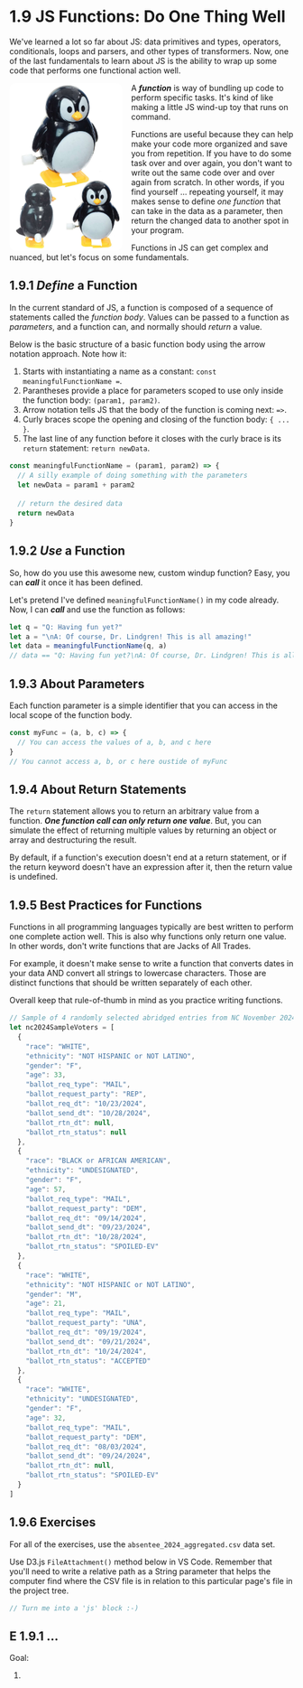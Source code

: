 # 1.9 JS Functions: Do One Thing Well

We've learned a lot so far about JS: data primitives and types, operators, conditionals, loops and parsers, and other types of transformers. Now, one of the last fundamentals to learn about JS is the ability to wrap up some code that performs one functional action well.

<img src="./../assets/images/1-js/penguin-windup.jpg" style="width:200px;float:left;border-radius: 10px;margin-right:1rem">

A ***function*** is way of bundling up code to perform specific tasks. It's kind of like making a little JS wind-up toy that runs on command.

Functions are useful because they can help make your code more organized and save you from repetition. If you have to do some task over and over again, you don't want to write out the same code over and over again from scratch.  In other words, if you find yourself ... repeating yourself, it may makes sense to define *one function* that can take in the data as a parameter, then return the changed data to another spot in your program.

Functions in JS can get complex and nuanced, but let's focus on some fundamentals.

## 1.9.1 *Define* a Function

In the current standard of JS, a function is composed of a sequence of statements called the *function body*. Values can be passed to a function as *parameters*, and a function can, and normally should *return* a value.

Below is the basic structure of a basic function body using the arrow notation approach. Note how it:

1. Starts with instantiating a name as a constant: `const meaningfulFunctionName =`.
2. Parantheses provide a place for parameters scoped to use only inside the function body: `(param1, param2)`.
3. Arrow notation tells JS that the body of the function is coming next: ` => `.
4. Curly braces scope the opening and closing of the function body: `{ ... }`.
5. The last line of any function before it closes with the curly brace is its `return` statement: `return newData`.

<!-- Example JS function structure -->
```javascript
const meaningfulFunctionName = (param1, param2) => {
  // A silly example of doing something with the parameters
  let newData = param1 + param2

  // return the desired data
  return newData
}
```

## 1.9.2 *Use* a Function

So, how do you use this awesome new, custom windup function? Easy, you can ***call*** it once it has been defined.

Let's pretend I've defined `meaningfulFunctionName()` in my code already. Now, I can ***call*** and use the function as follows:

```javascript
let q = "Q: Having fun yet?"
let a = "\nA: Of course, Dr. Lindgren! This is all amazing!"
let data = meaningfulFunctionName(q, a)
// data == "Q: Having fun yet?\nA: Of course, Dr. Lindgren! This is all amazing!"
```

## 1.9.3 About Parameters

Each function parameter is a simple identifier that you can access in the local scope of the function body.

```javascript
const myFunc = (a, b, c) => {
  // You can access the values of a, b, and c here
}
// You cannot access a, b, or c here oustide of myFunc
```

## 1.9.4 About Return Statements

The `return` statement allows you to return an arbitrary value from a function. ***One function call can only return one value***. But, you can simulate the effect of returning multiple values by returning an object or array and destructuring the result.

<p class="warning">
  By default, if a function's execution doesn't end at a return statement, or if the return keyword doesn't have an expression after it, then the return value is undefined.
</p>

## 1.9.5 Best Practices for Functions

Functions in all programming languages typically are best written to perform one complete action well. This is also why functions only return one value. In other words, don't write functions that are Jacks of All Trades.

For example, it doesn't make sense to write a function that converts dates in your data AND convert all strings to lowercase characters. Those are distinct functions that should be written separately of each other.

Overall keep that rule-of-thumb in mind as you practice writing functions.

<!-- Assign nc2024SampleVoters -->
```js
// Sample of 4 randomly selected abridged entries from NC November 2024 absentee voter data
let nc2024SampleVoters = [
  {
    "race": "WHITE",
    "ethnicity": "NOT HISPANIC or NOT LATINO",
    "gender": "F",
    "age": 33,
    "ballot_req_type": "MAIL",
    "ballot_request_party": "REP",
    "ballot_req_dt": "10/23/2024",
    "ballot_send_dt": "10/28/2024",
    "ballot_rtn_dt": null,
    "ballot_rtn_status": null
  },
  {
    "race": "BLACK or AFRICAN AMERICAN",
    "ethnicity": "UNDESIGNATED",
    "gender": "F",
    "age": 57,
    "ballot_req_type": "MAIL",
    "ballot_request_party": "DEM",
    "ballot_req_dt": "09/14/2024",
    "ballot_send_dt": "09/23/2024",
    "ballot_rtn_dt": "10/28/2024",
    "ballot_rtn_status": "SPOILED-EV"
  },
  {
    "race": "WHITE",
    "ethnicity": "NOT HISPANIC or NOT LATINO",
    "gender": "M",
    "age": 21,
    "ballot_req_type": "MAIL",
    "ballot_request_party": "UNA",
    "ballot_req_dt": "09/19/2024",
    "ballot_send_dt": "09/21/2024",
    "ballot_rtn_dt": "10/24/2024",
    "ballot_rtn_status": "ACCEPTED"
  },
  {
    "race": "WHITE",
    "ethnicity": "UNDESIGNATED",
    "gender": "F",
    "age": 32,
    "ballot_req_type": "MAIL",
    "ballot_request_party": "DEM",
    "ballot_req_dt": "08/03/2024",
    "ballot_send_dt": "09/24/2024",
    "ballot_rtn_dt": null,
    "ballot_rtn_status": "SPOILED-EV"
  }
]
```

## 1.9.6 Exercises

For all of the exercises, use the `absentee_2024_aggregated.csv` data set.

Use D3.js `FileAttachment()` method below in VS Code. Remember that you'll need to write a relative path as a String parameter that helps the computer find where the CSV file is in relation to this particular page's file in the project tree.

```javascript
// Turn me into a 'js' block :-)
```

## E 1.9.1 ...

Goal:

1.
